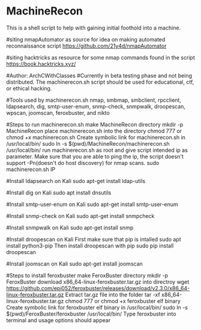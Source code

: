 # MachineRecon
This is a shell script to help with gaining initial foothold into a machine.

#siting nmapAutomator as source for idea on making automated reconnaissance script
https://github.com/21y4d/nmapAutomator

#siting hacktricks as resource for some nmap commands found in the script 
https://book.hacktricks.xyz/

#Author: ArchCWithClasses
#Currently in beta testing phase and not being distributed. The machinerecon.sh script should be used for educational, ctf, or ethical hacking.

#Tools used by machinerecon.sh 
nmap, smbmap, smbclient, rpcclient, ldapsearch, dig, smtp-user-enum, snmp-check, snmpwalk, droopescan, wpscan, joomscan, feroxbuster, and nikto

#Steps to run machinerecon.sh 
make MachineRecon directory 
mkdir -p MachineRecon
place machinerecon.sh into the directory 
chmod 777 or chmod +x machinerecon.sh 
Create symbolic link for machinerecon.sh in /usr/local/bin/
sudo ln -s $(pwd)/MachineRecon/machinerecon.sh /usr/local/bin/
run machinerecon.sh as root and give script intended ip as parameter. Make sure that you are able to ping the ip, the script doesn't support -Pn(doesn't do host discovery) for nmap scans. 
sudo machinerecon.sh IP
 
#Install ldapsearch on Kali
sudo apt-get install ldap-utils

#Install dig on Kali 
sudo  apt install dnsutils

#Install smtp-user-enum on Kali 
sudo apt-get install smtp-user-enum

#Install snmp-check on Kali 
sudo apt-get install snmpcheck

#Install snmpwalk on Kali 
sudo apt-get install snmp

#Install droopescan on Kali 
First make sure that pip is intalled 
sudo apt install python3-pip
Then install droopescan with pip
sudo pip install droopescan 

#Install joomscan on Kali 
sudo apt-get install joomscan

#Steps to install feroxbuster 
make FeroxBuster directory
mkdir -p FeroxBuster
download x86_64-linux-feroxbuster.tar.gz into directroy
wget https://github.com/epi052/feroxbuster/releases/download/v2.3.0/x86_64-linux-feroxbuster.tar.gz
Extract tar.gz file into the folder 
tar -xf x86_64-linux-feroxbuster.tar.gz
chmod 777 or chmod +x feroxbuster elf binary 
Create symbolic link for feroxbuster elf binary in /usr/local/bin/
sudo ln -s $(pwd)/FeroxBuster/feroxbuster /usr/local/bin/
Type feroxbuster into terminal and usage options should appear
